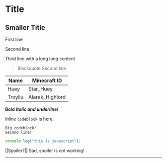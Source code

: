 # Title

## Smaller Title

First line

Second line

Thrid line
with a long long content

> Blockquote
> Second line

| Name | Minecraft ID |
|-|-|
| Huey | Star_Huey |
| Troyliu | Alarak_Highlord |

**Bold**
__*Italic and underline!*__

Inline `codeblock` is here.

```
Big codeblock!
Second line!
```

```js
console.log("this is javascript");
```

||Spoiler?||
Sad, spoiler is not working!

---